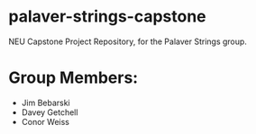 # palaver-strings-capstone
NEU Capstone Project Repository, for the Palaver Strings group. 

# Group Members: 
- Jim Bebarski
- Davey Getchell
- Conor Weiss
